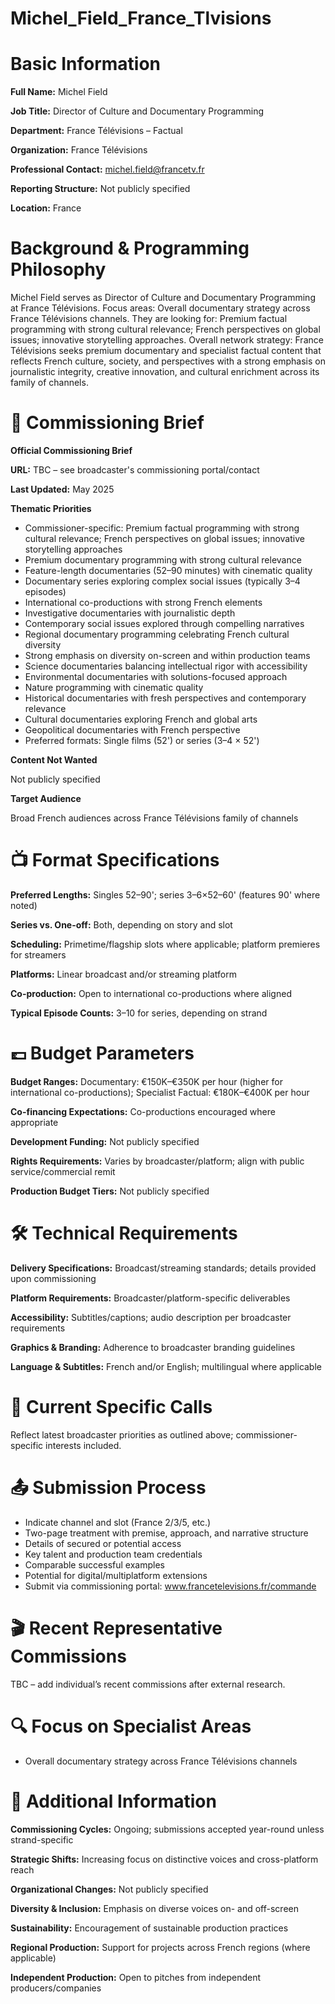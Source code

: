 # Michel_Field_France_Tlvisions

# Basic Information

**Full Name:** Michel Field

**Job Title:** Director of Culture and Documentary Programming

**Department:** France Télévisions – Factual

**Organization:** France Télévisions

**Professional Contact:** michel.field@francetv.fr

**Reporting Structure:** Not publicly specified

**Location:** France

# Background & Programming Philosophy

Michel Field serves as Director of Culture and Documentary Programming at France Télévisions. Focus areas: Overall documentary strategy across France Télévisions channels. They are looking for: Premium factual programming with strong cultural relevance; French perspectives on global issues; innovative storytelling approaches. Overall network strategy: France Télévisions seeks premium documentary and specialist factual content that reflects French culture, society, and perspectives with a strong emphasis on journalistic integrity, creative innovation, and cultural enrichment across its family of channels.

# 📄 Commissioning Brief

**Official Commissioning Brief**

**URL:** TBC – see broadcaster's commissioning portal/contact

**Last Updated:** May 2025

**Thematic Priorities**

- Commissioner-specific: Premium factual programming with strong cultural relevance; French perspectives on global issues; innovative storytelling approaches
- Premium documentary programming with strong cultural relevance
- Feature-length documentaries (52–90 minutes) with cinematic quality
- Documentary series exploring complex social issues (typically 3–4 episodes)
- International co-productions with strong French elements
- Investigative documentaries with journalistic depth
- Contemporary social issues explored through compelling narratives
- Regional documentary programming celebrating French cultural diversity
- Strong emphasis on diversity on-screen and within production teams
- Science documentaries balancing intellectual rigor with accessibility
- Environmental documentaries with solutions-focused approach
- Nature programming with cinematic quality
- Historical documentaries with fresh perspectives and contemporary relevance
- Cultural documentaries exploring French and global arts
- Geopolitical documentaries with French perspective
- Preferred formats: Single films (52') or series (3–4 × 52')

**Content Not Wanted**

Not publicly specified

**Target Audience**

Broad French audiences across France Télévisions family of channels

# 📺 Format Specifications

**Preferred Lengths:** Singles 52–90'; series 3–6×52–60' (features 90' where noted)

**Series vs. One-off:** Both, depending on story and slot

**Scheduling:** Primetime/flagship slots where applicable; platform premieres for streamers

**Platforms:** Linear broadcast and/or streaming platform

**Co-production:** Open to international co-productions where aligned

**Typical Episode Counts:** 3–10 for series, depending on strand

# 💷 Budget Parameters

**Budget Ranges:** Documentary: €150K–€350K per hour (higher for international co-productions); Specialist Factual: €180K–€400K per hour

**Co-financing Expectations:** Co-productions encouraged where appropriate

**Development Funding:** Not publicly specified

**Rights Requirements:** Varies by broadcaster/platform; align with public service/commercial remit

**Production Budget Tiers:** Not publicly specified

# 🛠️ Technical Requirements

**Delivery Specifications:** Broadcast/streaming standards; details provided upon commissioning

**Platform Requirements:** Broadcaster/platform-specific deliverables

**Accessibility:** Subtitles/captions; audio description per broadcaster requirements

**Graphics & Branding:** Adherence to broadcaster branding guidelines

**Language & Subtitles:** French and/or English; multilingual where applicable

# 📢 Current Specific Calls

Reflect latest broadcaster priorities as outlined above; commissioner-specific interests included.

# 📤 Submission Process

- Indicate channel and slot (France 2/3/5, etc.)
- Two-page treatment with premise, approach, and narrative structure
- Details of secured or potential access
- Key talent and production team credentials
- Comparable successful examples
- Potential for digital/multiplatform extensions
- Submit via commissioning portal: www.francetelevisions.fr/commande

# 🎬 Recent Representative Commissions

TBC – add individual’s recent commissions after external research.

# 🔍 Focus on Specialist Areas

- Overall documentary strategy across France Télévisions channels

# 📅 Additional Information

**Commissioning Cycles:** Ongoing; submissions accepted year-round unless strand-specific

**Strategic Shifts:** Increasing focus on distinctive voices and cross-platform reach

**Organizational Changes:** Not publicly specified

**Diversity & Inclusion:** Emphasis on diverse voices on- and off-screen

**Sustainability:** Encouragement of sustainable production practices

**Regional Production:** Support for projects across French regions (where applicable)

**Independent Production:** Open to pitches from independent producers/companies